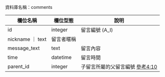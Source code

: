 資料庫名稱：comments

| 欄位名稱 | 欄位型態 | 說明 |
|----------|----------|------|
| id | integer | 留言編號 (A_I) |
| nickname ｜ text | 留言者暱稱 |
| message_text | text | 留言內容 |
| time | datetime | 留言時間 |
| parent_id | integer | 子留言所屬的父留言編號 [參考4:10](https://youtu.be/Y-khHY5hFlA)|